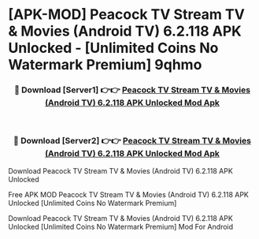 # [APK-MOD] Peacock TV  Stream TV & Movies (Android TV) 6.2.118 APK Unlocked - [Unlimited Coins No Watermark Premium] 9qhmo



<div align="center">
<h3>🔴 Download [Server1] 👉👉 <a href="https://momento.my/?title=Peacock_TV__Stream_TV_&_Movies_(Android_TV)_6.2.118_APK_Unlocked">Peacock TV  Stream TV & Movies (Android TV) 6.2.118 APK Unlocked Mod Apk</a></h3><br>

<h3>🔴 Download [Server2] 👉👉 <a href="https://momento.my/?title=Peacock_TV__Stream_TV_&_Movies_(Android_TV)_6.2.118_APK_Unlocked">Peacock TV  Stream TV & Movies (Android TV) 6.2.118 APK Unlocked Mod Apk</a></h3>
</div>



Download Peacock TV  Stream TV & Movies (Android TV) 6.2.118 APK Unlocked 

Free APK MOD Peacock TV  Stream TV & Movies (Android TV) 6.2.118 APK Unlocked [Unlimited Coins No Watermark Premium]

Download Peacock TV  Stream TV & Movies (Android TV) 6.2.118 APK Unlocked [Unlimited Coins No Watermark Premium] Mod For Android
